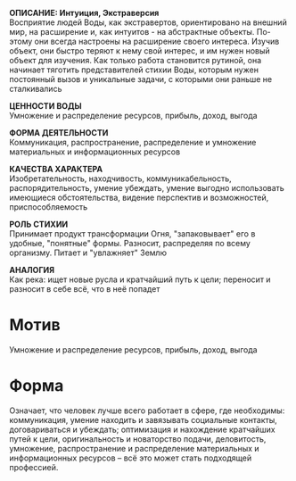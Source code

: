 **ОПИСАНИЕ: Интуиция, Экстраверсия**  
Восприятие людей Воды, как экстравертов, ориентировано на внешний мир, на расширение и, как интуитов - на абстрактные объекты. По-этому они всегда настроены на расширение своего интереса. Изучив объект, они быстро теряют к нему свой интерес, и им нужен новый объект для изучения. Как только работа становится рутиной, она начинает тяготить представителей стихии Воды, которым нужен постоянный вызов и уникальные задачи, с которыми они раньше не сталкивались  
  
**ЦЕННОСТИ ВОДЫ**  
Умножение и распределение ресурсов, прибыль, доход, выгода  
  
**ФОРМА ДЕЯТЕЛЬНОСТИ**  
Коммуникация, распространение, распределение и умножение материальных и информационных ресурсов  
  
**КАЧЕСТВА ХАРАКТЕРА**  
Изобретательность, находчивость, коммуникабельность, распорядительность, умение убеждать, умение выгодно использовать имеющиеся обстоятельства, видение перспектив и возможностей, приспособляемость  

**РОЛЬ СТИХИИ**  
Принимает продукт трансформации Огня, "запаковывает" его в удобные, "понятные" формы. Разносит, распределяя по всему организму. Питает и "увлажняет" Землю  
  
**АНАЛОГИЯ**  
Как река: ищет новые русла и кратчайший путь к цели; переносит и разносит в себе всё, что в неё попадет

# Мотив
Умножение и распределение ресурсов, прибыль, доход, выгода

# Форма
Означает, что человек лучше всего работает в сфере, где необходимы: коммуникация, умение находить и завязывать социальные контакты, договариваться и убеждать; оптимизация и нахождение кратчайших путей к цели, оригинальность и новаторство подачи, деловитость, умножение, распространение и распределение материальных и информационных ресурсов – всё это может стать подходящей профессией.